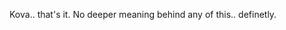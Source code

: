 Kova.. that's it. No deeper meaning behind any of this.. definetly.

<!---
kovaaaaaaaa/kovaaaaaaaa is a ✨ special ✨ repository because its `README.md` (this file) appears on your GitHub profile.
You can click the Preview link to take a look at your changes.
--->
